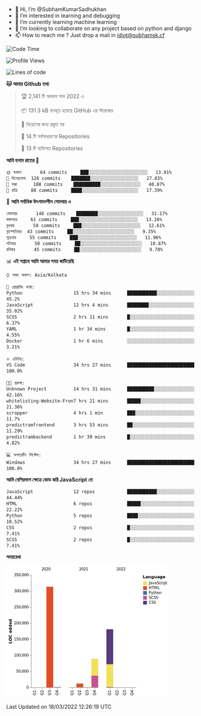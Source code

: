 - 👋 Hi, I’m @SubhamKumarSadhukhan
- 👀 I’m interested in learning and debugging
- 🌱 I’m currently learning machine learning
- 💞️ I’m looking to collaborate on any project based on python and django
- 📫 How to reach me ?
      Just drop a mail in idiot@subhamsk.cf

<!---
SubhamKumarSadhukhan/SubhamKumarSadhukhan is a ✨ special ✨ repository because its `README.md` (this file) appears on your GitHub profile.
You can click the Preview link to take a look at your changes.
--->


<!--START_SECTION:waka-->
![Code Time](http://img.shields.io/badge/Code%20Time-283%20hrs-blue)

![Profile Views](http://img.shields.io/badge/%E0%A6%AA%E0%A7%8D%E0%A6%B0%E0%A7%8B%E0%A6%AB%E0%A6%BE%E0%A6%87%E0%A6%B2%20%E0%A6%A6%E0%A6%B0%E0%A7%8D%E0%A6%B6%E0%A6%A8-0-blue)

![Lines of code](https://img.shields.io/badge/%E0%A6%B9%E0%A7%8D%E0%A6%AF%E0%A6%BE%E0%A6%B2%E0%A7%8B%20%E0%A6%93%E0%A6%AF%E0%A6%BC%E0%A6%BE%E0%A6%B0%E0%A7%8D%E0%A6%B2%E0%A7%8D%E0%A6%A1%20%E0%A6%A5%E0%A7%87%E0%A6%95%E0%A7%87%20%E0%A6%86%E0%A6%AE%E0%A6%BF%20%E0%A6%B2%E0%A6%BF%E0%A6%96%E0%A7%87%E0%A6%9B%E0%A6%BF-597%20Thousand%20%E0%A6%95%E0%A7%8B%E0%A6%A1%E0%A7%87%E0%A6%B0%20%E0%A6%B2%E0%A6%BE%E0%A6%87%E0%A6%A8-blue)

**🐱 আমার Github তথ্য** 

> 🏆 2,141 টি অবদান সাল 2022 এ
 > 
> 📦 131.3 kB ব্যবহৃত হয়েছে GitHub এর স্টরেজের 
 > 
> 🚫 নিয়োগের জন্য প্রস্তুত নয়
 > 
> 📜 14 টি সর্বসাধারণের Repositories 
 > 
> 🔑 13 টি ব্যক্তিগত Repositories  
 > 
**আমি হলাম রাতের 🦉** 

```text
🌞 সকাল       64 commits     ███░░░░░░░░░░░░░░░░░░░░░░   13.91% 
🌆 দিনেরবেলা  128 commits    ███████░░░░░░░░░░░░░░░░░░   27.83% 
🌃 সন্ধা      188 commits    ██████████░░░░░░░░░░░░░░░   40.87% 
🌙 রাত্রি     80 commits     ████░░░░░░░░░░░░░░░░░░░░░   17.39%

```
📅 **আমি সর্বাধিক উৎপাদনশীল সোমবার এ** 

```text
সোমবার       148 commits    ████████░░░░░░░░░░░░░░░░░   32.17% 
মঙ্গলবার     61 commits     ███░░░░░░░░░░░░░░░░░░░░░░   13.26% 
বুধবার       58 commits     ███░░░░░░░░░░░░░░░░░░░░░░   12.61% 
বৃহস্পতিবার  43 commits     ██░░░░░░░░░░░░░░░░░░░░░░░   9.35% 
শুক্রবার     55 commits     ███░░░░░░░░░░░░░░░░░░░░░░   11.96% 
শনিবার       50 commits     ██░░░░░░░░░░░░░░░░░░░░░░░   10.87% 
রবিবার       45 commits     ██░░░░░░░░░░░░░░░░░░░░░░░   9.78%

```


📊 **এই সপ্তাহে আমি আমার সময় কাটিয়েছি** 

```text
⌚︎ সময় অঞ্চল: Asia/Kolkata

💬 প্রোগ্রামিং ভাষা: 
Python                   15 hrs 34 mins      ███████████░░░░░░░░░░░░░░   45.2% 
JavaScript               12 hrs 4 mins       ████████░░░░░░░░░░░░░░░░░   35.02% 
SCSS                     2 hrs 11 mins       █░░░░░░░░░░░░░░░░░░░░░░░░   6.37% 
YAML                     1 hr 34 mins        █░░░░░░░░░░░░░░░░░░░░░░░░   4.55% 
Docker                   1 hr 6 mins         ░░░░░░░░░░░░░░░░░░░░░░░░░   3.21%

🔥 এডিটর: 
VS Code                  34 hrs 27 mins      █████████████████████████   100.0%

🐱‍💻 প্রকল্ম: 
Unknown Project          14 hrs 31 mins      ██████████░░░░░░░░░░░░░░░   42.16% 
whitelisting-Website-Fron7 hrs 21 mins       █████░░░░░░░░░░░░░░░░░░░░   21.36% 
scrapper                 4 hrs 1 min         ███░░░░░░░░░░░░░░░░░░░░░░   11.7% 
predictramfrontend       3 hrs 53 mins       ██░░░░░░░░░░░░░░░░░░░░░░░   11.29% 
predictrambackend        1 hr 39 mins        █░░░░░░░░░░░░░░░░░░░░░░░░   4.82%

💻 অপারেটিং সিস্টেম: 
Windows                  34 hrs 27 mins      █████████████████████████   100.0%

```

**আমি বেশিরভাগ ক্ষেত্রে কোড করি JavaScript তে** 

```text
JavaScript               12 repos            ███████████░░░░░░░░░░░░░░   44.44% 
HTML                     6 repos             █████░░░░░░░░░░░░░░░░░░░░   22.22% 
Python                   5 repos             ████░░░░░░░░░░░░░░░░░░░░░   18.52% 
CSS                      2 repos             █░░░░░░░░░░░░░░░░░░░░░░░░   7.41% 
SCSS                     2 repos             █░░░░░░░░░░░░░░░░░░░░░░░░   7.41%

```


**সময়রেখা**

![Chart not found](https://raw.githubusercontent.com/SubhamKumarSadhukhan/SubhamKumarSadhukhan/main/charts/bar_graph.png) 


 Last Updated on 18/03/2022 12:26:19 UTC
<!--END_SECTION:waka-->
